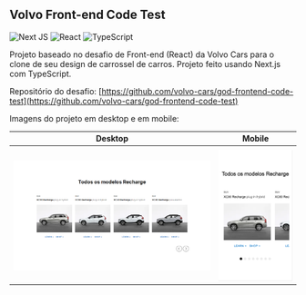 ## Volvo Front-end Code Test

![Next JS](https://img.shields.io/badge/Next-black?style=for-the-badge&logo=next.js&logoColor=white)
![React](https://img.shields.io/badge/react-%2320232a.svg?style=for-the-badge&logo=react&logoColor=%2361DAFB)
![TypeScript](https://img.shields.io/badge/typescript-%23007ACC.svg?style=for-the-badge&logo=typescript&logoColor=white)

Projeto baseado no desafio de Front-end (React) da Volvo Cars para o clone de seu design de carrossel de carros. Projeto feito usando Next.js com TypeScript.

Repositório do desafio: [https://github.com/volvo-cars/god-frontend-code-test](https://github.com/volvo-cars/god-frontend-code-test)

Imagens do projeto em desktop e em mobile:

|  Desktop  |  Mobile |
|:---------:|:-------:|
| | |
|![Desktop carousel screenshot](/public/screenshots/desktop-carousel.png)  | ![Mobile carousel screenshot](/public/screenshots/mobile-carousel.png) |
